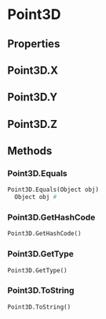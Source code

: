 # Point3D    

## Properties  
## Point3D.X
## Point3D.Y
## Point3D.Z 
## Methods  
### Point3D.Equals
``` python
Point3D.Equals(Object obj)
  Object obj #
```
### Point3D.GetHashCode
``` python
Point3D.GetHashCode()

```
### Point3D.GetType
``` python
Point3D.GetType()

```
### Point3D.ToString
``` python
Point3D.ToString()

```